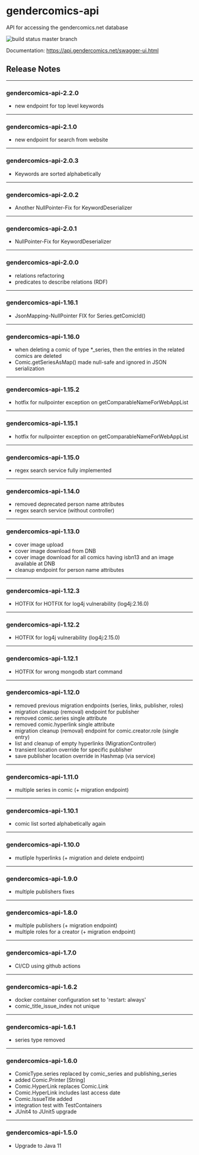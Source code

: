 # gendercomics-api

API for accessing the gendercomics.net database

![build status master branch](https://github.com/gendercomics/api/actions/workflows/docker-image.yml/badge.svg?branch=master)

Documentation: https://api.gendercomics.net/swagger-ui.html

## Release Notes
---
### gendercomics-api-2.2.0
- new endpoint for top level keywords

---
### gendercomics-api-2.1.0
- new endpoint for search from website

---
### gendercomics-api-2.0.3
- Keywords are sorted alphabetically

---
### gendercomics-api-2.0.2
- Another NullPointer-Fix for KeywordDeserializer

---
### gendercomics-api-2.0.1
- NullPointer-Fix for KeywordDeserializer

---
### gendercomics-api-2.0.0
- relations refactoring
- predicates to describe relations (RDF)

---
### gendercomics-api-1.16.1
- JsonMapping-NullPointer FIX for Series.getComicId()

---
### gendercomics-api-1.16.0
- when deleting a comic of type *_series, then the entries in the related comics are deleted
- Comic.getSeriesAsMap() made null-safe and ignored in JSON serialization

---
### gendercomics-api-1.15.2
- hotfix for nullpointer exception on getComparableNameForWebAppList

---
### gendercomics-api-1.15.1
- hotfix for nullpointer exception on getComparableNameForWebAppList

---
### gendercomics-api-1.15.0
- regex search service fully implemented

---
### gendercomics-api-1.14.0
- removed deprecated person name attributes
- regex search service (without controller)

---
### gendercomics-api-1.13.0
- cover image upload
- cover image download from DNB
- cover image download for all comics having isbn13 and an image available at DNB
- cleanup endpoint for person name attributes

---
### gendercomics-api-1.12.3
- HOTFIX for HOTFIX for log4j vulnerability (log4j:2.16.0)

---
### gendercomics-api-1.12.2
- HOTFIX for log4j vulnerability (log4j:2.15.0)

---
### gendercomics-api-1.12.1
- HOTFIX for wrong mongodb start command

---
### gendercomics-api-1.12.0
- removed previous migration endpoints (series, links, publisher, roles)
- migration cleanup (removal) endpoint for publisher
- removed comic.series single attribute
- removed comic.hyperlink single attribute
- migration cleanup (removal) endpoint for comic.creator.role (single entry)
- list and cleanup of empty hyperlinks (MigrationController)
- transient location override for specific publisher
- save publisher location override in Hashmap (via service)

---
### gendercomics-api-1.11.0
- multiple series in comic (+ migration endpoint)

---
### gendercomics-api-1.10.1
- comic list sorted alphabetically again

---
### gendercomics-api-1.10.0
- mutliple hyperlinks (+ migration and delete endpoint)

---
### gendercomics-api-1.9.0
- multiple publishers fixes

---
### gendercomics-api-1.8.0
- multiple publishers (+ migration endpoint)
- multiple roles for a creator (+ migration endpoint)

---
### gendercomics-api-1.7.0
- CI/CD using github actions

---
### gendercomics-api-1.6.2
- docker container configuration set to 'restart: always'
- comic_title_issue_index not unique

---
### gendercomics-api-1.6.1
- series type removed

---
### gendercomics-api-1.6.0
- ComicType.series replaced by comic_series and publishing_series
- added Comic.Printer [String]
- Comic.HyperLink replaces Comic.Link
- Comic.HyperLink includes last access date
- Comic.IssueTitle added
- integration test with TestContainers
- JUnit4 to JUnit5 upgrade

---
### gendercomics-api-1.5.0
- Upgrade to Java 11

